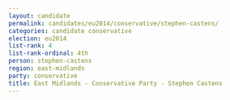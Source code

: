 ```yaml
---
layout: candidate
permalink: candidates/eu2014/conservative/stephen-castens/
categories: candidate conservative
election: eu2014
list-rank: 4
list-rank-ordinal: 4th
person: stephen-castens
region: east-midlands
party: conservative
title: East Midlands - Conservative Party - Stephen Castens
---
```

